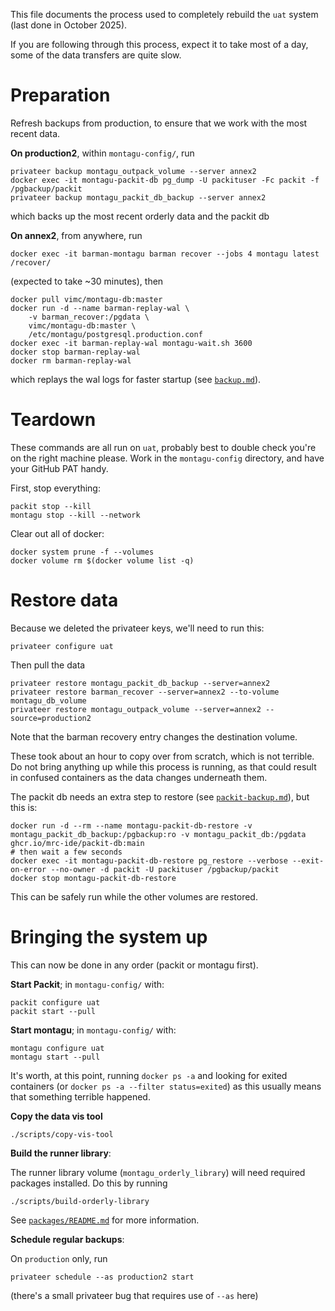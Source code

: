 This file documents the process used to completely rebuild the `uat` system (last done in October 2025).

If you are following through this process, expect it to take most of a day, some of the data transfers are quite slow.

# Preparation

Refresh backups from production, to ensure that we work with the most recent data.

**On production2**, within `montagu-config/`, run

```
privateer backup montagu_outpack_volume --server annex2
docker exec -it montagu-packit-db pg_dump -U packituser -Fc packit -f /pgbackup/packit
privateer backup montagu_packit_db_backup --server annex2
```

which backs up the most recent orderly data and the packit db

**On annex2**, from anywhere, run

```
docker exec -it barman-montagu barman recover --jobs 4 montagu latest /recover/
```

(expected to take ~30 minutes), then

```
docker pull vimc/montagu-db:master
docker run -d --name barman-replay-wal \
    -v barman_recover:/pgdata \
    vimc/montagu-db:master \
    /etc/montagu/postgresql.production.conf
docker exec -it barman-replay-wal montagu-wait.sh 3600
docker stop barman-replay-wal
docker rm barman-replay-wal
```

which replays the wal logs for faster startup (see [`backup.md`](backup.md)).

# Teardown

These commands are all run on `uat`, probably best to double check you're on the right machine please.  Work in the `montagu-config` directory, and have your GitHub PAT handy.

First, stop everything:

```
packit stop --kill
montagu stop --kill --network
```

Clear out all of docker:

```
docker system prune -f --volumes
docker volume rm $(docker volume list -q)
```

# Restore data

Because we deleted the privateer keys, we'll need to run this:

```
privateer configure uat
```

Then pull the data

```
privateer restore montagu_packit_db_backup --server=annex2
privateer restore barman_recover --server=annex2 --to-volume montagu_db_volume
privateer restore montagu_outpack_volume --server=annex2 --source=production2
```

Note that the barman recovery entry changes the destination volume.

These took about an hour to copy over from scratch, which is not terrible.  Do not bring anything up while this process is running, as that could result in confused containers as the data changes underneath them.

The packit db needs an extra step to restore (see [`packit-backup.md`](packit-backup.md)), but this is:

```
docker run -d --rm --name montagu-packit-db-restore -v montagu_packit_db_backup:/pgbackup:ro -v montagu_packit_db:/pgdata ghcr.io/mrc-ide/packit-db:main
# then wait a few seconds
docker exec -it montagu-packit-db-restore pg_restore --verbose --exit-on-error --no-owner -d packit -U packituser /pgbackup/packit
docker stop montagu-packit-db-restore
```

This can be safely run while the other volumes are restored.

# Bringing the system up

This can now be done in any order (packit or montagu first).

**Start Packit**; in `montagu-config/` with:

```
packit configure uat
packit start --pull
```

**Start montagu**; in `montagu-config/` with:

```
montagu configure uat
montagu start --pull
```

It's worth, at this point, running `docker ps -a` and looking for exited containers (or `docker ps -a --filter status=exited`) as this usually means that something terrible happened.

**Copy the data vis tool**

```
./scripts/copy-vis-tool
```

**Build the runner library**:

The runner library volume (`montagu_orderly_library`) will need required packages installed.  Do this by running

```
./scripts/build-orderly-library
```

See [`packages/README.md`](packages/README.md) for more information.

**Schedule regular backups**:

On `production` only, run

```
privateer schedule --as production2 start
```

(there's a small privateer bug that requires use of `--as` here)
